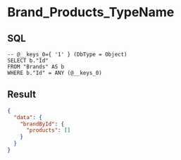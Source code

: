 # Brand_Products_TypeName

## SQL

```text
-- @__keys_0={ '1' } (DbType = Object)
SELECT b."Id"
FROM "Brands" AS b
WHERE b."Id" = ANY (@__keys_0)
```

## Result

```json
{
  "data": {
    "brandById": {
      "products": []
    }
  }
}
```

